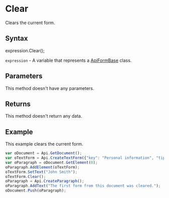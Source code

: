 # Clear

Clears the current form.

## Syntax

expression.Clear();

`expression` - A variable that represents a [ApiFormBase](../ApiFormBase.md) class.

## Parameters

This method doesn't have any parameters.

## Returns

This method doesn't return any data.

## Example

This example clears the current form.

```javascript
var oDocument = Api.GetDocument();
var oTextForm = Api.CreateTextForm({"key": "Personal information", "tip": "Enter your first name", "required": true, "placeholder": "First name", "comb": true, "maxCharacters": 10, "cellWidth": 3, "multiLine": false, "autoFit": false});
var oParagraph = oDocument.GetElement(0);
oParagraph.AddElement(oTextForm);
oTextForm.SetText("John Smith");
oTextForm.Clear();
oParagraph = Api.CreateParagraph();
oParagraph.AddText("The first form from this document was cleared.");
oDocument.Push(oParagraph);
```
